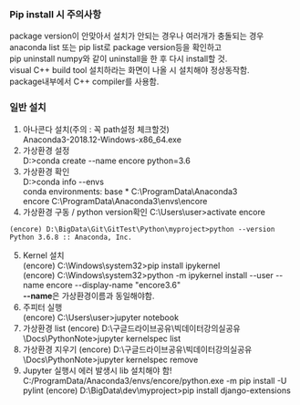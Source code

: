 ### Pip install 시 주의사항
package version이 안맞아서 설치가 안되는 경우나 여러개가 충돌되는 경우   
anaconda list 또는 pip list로 package version등을 확인하고  
pip uninstall numpy와 같이 uninstall을 한 후 다시 install할 것.   
visual C++ build tool 설치하라는 화면이 나올 시 설치해야 정상동작함.   
package내부에서 C++ compiler를 사용함.   
### 일반 설치
1. 아나콘다 설치(주의 : 꼭 path설정 체크할것)  
Anaconda3-2018.12-Windows-x86_64.exe
2. 가상환경 설정  
D:\>conda create --name encore python=3.6
3. 가상환경 확인  
D:\>conda info --envs  
  conda environments:
base                  *  C:\ProgramData\Anaconda3  
encore                   C:\ProgramData\Anaconda3\envs\encore
4. 가상환경 구동 / python  version확인
C:\Users\user>activate encore  
```
(encore) D:\BigData\Git\GitTest\Python\myproject>python --version
Python 3.6.8 :: Anaconda, Inc.
```
5. Kernel 설치  
(encore) C:\Windows\system32>pip install ipykernel  
(encore) C:\Windows\system32>python -m ipykernel install --user --name encore --display-name "encore3.6"  
**--name**은 가상환경이름과 동일해야함.   
5. 주피터 실행  
(encore) C:\Users\user>jupyter notebook
6. 가상환경 list 
(encore) D:\구글드라이브공유\빅데이터강의실공유\Docs\PythonNote>jupyter kernelspec list
7. 가상환경 지우기
(encore) D:\구글드라이브공유\빅데이터강의실공유\Docs\PythonNote>jupyter kernelspec remove
8. Jupyter 실행시 에러 발생시 lib 설치해야 함!  
C:/ProgramData/Anaconda3/envs/encore/python.exe -m pip install -U pylint
(encore) D:\BigData\dev\myproject>pip install django-extensions
